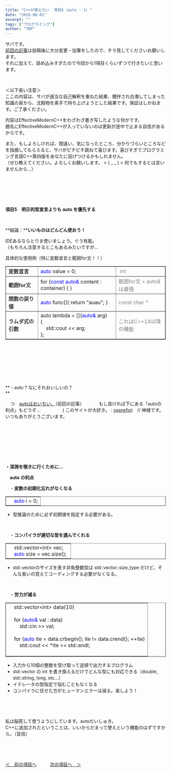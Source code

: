 ```yaml
---
title: "C++が使えたい  項目5（auto - 1）"
date: "2018-08-01"
excerpt: ""
tags: ["プログラミング"]
author: "TNP"
---
```


サバです。  
[前回の記事](http://akitatnp.wp.xdomain.jp/2018/07/22/c%E3%81%8C%E4%BD%BF%E3%81%88%E3%81%9F%E3%81%84/)は投稿後に大分変更・加筆をしたので、チラ見してくださいお願いします。  
それに加えて、詰め込みすぎたので今回から1項目くらいずつで行きたいと思います。

 

＜以下長い注意＞  
ここの内容は、サバが適当な自己解釈を重ねた結果、攪拌され白濁してしまった知識の泉から、沈殿物を素手で持ち上げようとした結果です。保証はしかねます。ご了承ください。

内容はEffectiveModernC++をわざわざ書き写したような何かです。  
題名にEffectiveModernC++が入っていないのは更新が途中で止まる自信があるからです。

また、もしよろしければ、間違い、気になったところ、分かりづらいところなどを指摘してもらえると、サバがピチピチ跳ねて喜びます。喜びすぎてプログラミング言語C++第四版をあなたに投げつけるかもしれません。  
（ぜひ教えてください。よろしくお願いします。 < ( \_ \_ ) > 何でもするとは言いませんから…）

 

 

 

**項目5　明示的型宣言よりも auto を優先する**

 

**結論：****いいものはどんどん使おう！**

IDEあるならとりま使いましょう。ぐう有能。  
（もちろん注意するとこもあるみたいですが…  
  

具体的な使用例（特に変数宣言と範囲for文！！）

<table border="1" style="border-collapse: collapse; width: 100%;"><tbody><tr style="height: 28px;"><td style="width: 20.1157%; height: 28px;"><span style="color: #333333;"><strong>変数宣言</strong></span></td><td style="width: 48.9541%; height: 28px;"><span style="color: #0000ff;">auto</span> value = 0;</td><td style="width: 30.9301%; height: 28px;"><span style="color: #808080;">&nbsp;int</span></td></tr><tr style="height: 28px;"><td style="width: 20.1157%; height: 28px;"><span style="color: #333333;"><strong>範囲for文</strong></span></td><td style="width: 48.9541%; height: 28px;">for (<span style="color: #0000ff;">const</span> <span style="color: #0000ff;">auto&amp;</span> content : container) { }</td><td style="width: 30.9301%; height: 28px;"><span style="color: #808080;">範囲for文 + auto&amp;は最強</span></td></tr><tr style="height: 28px;"><td style="width: 20.1157%; height: 28px;"><span style="color: #333333;"><strong>関数の戻り値</strong></span></td><td style="width: 48.9541%; height: 28px;"><span style="color: #0000ff;">auto</span> func(){ return "auau"; }</td><td style="width: 30.9301%; height: 28px;"><span style="color: #808080;">const char *</span></td></tr><tr style="height: 28px;"><td style="width: 20.1157%; height: 28px;"><span style="color: #333333;"><strong>ラムダ式の引数</strong></span></td><td style="width: 48.9541%; height: 28px;">auto lambda = [](<span style="color: #0000ff;">auto&amp;</span> arg)<br>{&nbsp;<br>&nbsp; &nbsp; std::cout &lt;&lt; arg;<br>};</td><td style="width: 30.9301%; height: 28px;"><span style="color: #808080;">これはC++14以降の機能</span></td></tr></tbody></table>

 

 

 

 

**・auto ? なにそれおいしいの？  
**

    つ　[autoはおいちい。](http://akitatnp.wp.xdomain.jp/2018/07/22/c%E3%81%8C%E4%BD%BF%E3%81%88%E3%81%9F%E3%81%84/#auto?)（前回の記事）  
　　　もし良ければ下にある「autoの利点」もどうぞ…　　　　　( このサイトが大好き。 : [cpprefjp)](https://cpprefjp.github.io/lang/cpp11/auto.html)　// 神様です。いつもありがとうございます。　　

 

 

 

 

**・深淵を覗きに行くために…**

　**auto の利点**

　・**変数の初期化忘れがなくなる**

<table border="1" style="border-collapse: collapse; width: 100%;"><tbody><tr><td style="width: 100%;">&nbsp; &nbsp; <span style="color: #0000ff;">auto</span> i = 0;</td></tr></tbody></table>

- 型推論のために必ず初期値を指定する必要がある。

 

　・**コンパイラが適切な型を選んでくれる**

<table border="1" style="border-collapse: collapse; width: 100%;"><tbody><tr><td style="width: 100%;">&nbsp; &nbsp; std::vector&lt;int&gt; vec;<br>&nbsp; &nbsp; <span style="color: #0000ff;">auto</span> size = vec.size();&nbsp;</td></tr></tbody></table>

- std::vector<int>のサイズを表す非負整数型は std::vector<int>::size\_type だけど、そんな長いの覚えてコーディングする必要がなくなる。

 

　・**労力が減る**

<table border="1" style="border-collapse: collapse; width: 100%;"><tbody><tr><td style="width: 100%;">&nbsp; &nbsp;&nbsp;std::vector&lt;int&gt; data(10)<br><br>&nbsp; &nbsp; for (<span style="color: #0000ff;">auto&amp;</span> val : data)<br>&nbsp; &nbsp; &nbsp; &nbsp; std::cin &gt;&gt; val;<br><br>&nbsp; &nbsp; for (<span style="color: #0000ff;">auto</span> ite = data.crbegin(); ite != data.crend(); ++ite)<br>&nbsp; &nbsp; &nbsp; &nbsp; std::cout &lt;&lt; *ite &lt;&lt; std::endl;<br><br></td></tr></tbody></table>

- 入力から10個の整数を受け取って逆順で出力するプログラム
- std::vector<int> の int を書き換えるだけでどんな型にも対応できる（double, std::string, long, etc...）
- イテレータの型指定で悩むこともなくなる
- コンパイラに任せた方がヒューマンエラーは減る。楽しよう！

 

 

私は脳死して使うようにしています。autoだいしゅき。  
C++に追加されたということは、いいからだまって使えという機能のはずですから。（盲信）

 

 

[＜　前の項目へ](http://akitatnp.wp.xdomain.jp/2018/07/22/c%E3%81%8C%E4%BD%BF%E3%81%88%E3%81%9F%E3%81%84/)　　　[次の項目へ　＞](http://akitatnp.wp.xdomain.jp/2018/08/06/c%E3%81%8C%E4%BD%BF%E3%81%88%E3%81%9F%E3%81%84-%E9%A0%85%E7%9B%AE6%EF%BC%88auto-2%EF%BC%89/)
